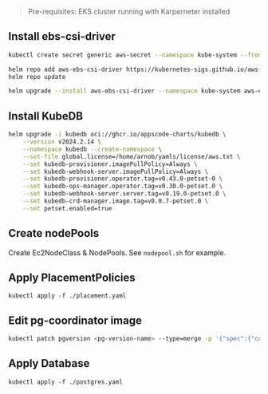 
> Pre-requisites: EKS cluster running with Karperneter installed


## Install ebs-csi-driver

```bash 
kubectl create secret generic aws-secret --namespace kube-system --from-literal "key_id=${AWS_ACCESS_KEY_ID}" --from-literal "access_key=${AWS_SECRET_ACCESS_KEY}"

helm repo add aws-ebs-csi-driver https://kubernetes-sigs.github.io/aws-ebs-csi-driver
helm repo update

helm upgrade --install aws-ebs-csi-driver --namespace kube-system aws-ebs-csi-driver/aws-ebs-csi-driver
```


## Install KubeDB
```bash
helm upgrade -i kubedb oci://ghcr.io/appscode-charts/kubedb \
    --version v2024.2.14 \
    --namespace kubedb --create-namespace \
    --set-file global.license=/home/arnob/yamls/license/aws.txt \
    --set kubedb-provisioner.imagePullPolicy=Always \
    --set kubedb-webhook-server.imagePullPolicy=Always \
    --set kubedb-provisioner.operator.tag=v0.43.0-petset-0 \
    --set kubedb-ops-manager.operator.tag=v0.30.0-petset.0 \
    --set kubedb-webhook-server.server.tag=v0.19.0-petset.0 \
    --set kubedb-crd-manager.image.tag=v0.0.7-petset.0 \
    --set petset.enabled=true
```

## Create nodePools
Create Ec2NodeClass & NodePools. See `nodepool.sh` for example.

## Apply PlacementPolicies

`kubectl apply -f ./placement.yaml`

## Edit pg-coordinator image
```bash
kubectl patch pgversion <pg-version-name> --type=merge -p '{"spec":{"coordinator":{"image":"ghcr.io/kubedb/pg-coordinator:v0.27.0-petset.0"}}}'
```

## Apply Database

`kubectl apply -f ./postgres.yaml`